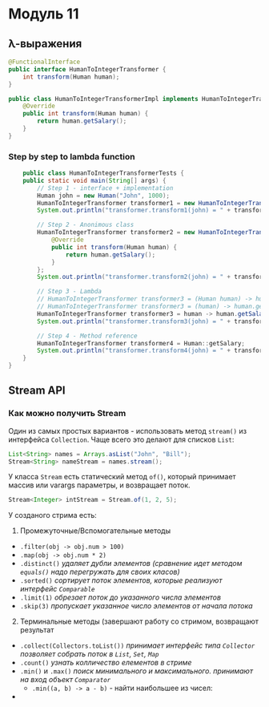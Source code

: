 # Модуль 11

## λ-выражения

```java
@FunctionalInterface
public interface HumanToIntegerTransformer {
    int transform(Human human);
}
```

```java
public class HumanToIntegerTransformerImpl implements HumanToIntegerTransformer {
    @Override
    public int transform(Human human) {
        return human.getSalary();
    }
}
```

### Step by step to lambda function

```java
    public class HumanToIntegerTransformerTests {
    public static void main(String[] args) {
        // Step 1 - interface + implementation
        Human john = new Human("John", 1000);
        HumanToIntegerTransformer transformer1 = new HumanToIntegerTransformerImpl();
        System.out.println("transformer.transform1(john) = " + transformer1.transform(john));

        // Step 2 - Anonimous class
        HumanToIntegerTransformer transformer2 = new HumanToIntegerTransformer() {
            @Override
            public int transform(Human human) {
                return human.getSalary();
            }
        };
        System.out.println("transformer.transform2(john) = " + transformer2.transform(john));

        // Step 3 - Lambda
        // HumanToIntegerTransformer transformer3 = (Human human) -> human.getSalary(); // <- Ok
        // HumanToIntegerTransformer transformer3 = (human) -> human.getSalary(); // <- Ok
        HumanToIntegerTransformer transformer3 = human -> human.getSalary();
        System.out.println("transformer.transform3(john) = " + transformer3.transform(john));

        // Step 4 - Method reference
        HumanToIntegerTransformer transformer4 = Human::getSalary;
        System.out.println("transformer.transform4(john) = " + transformer4.transform(john));
    }
}
```

## Stream API

### Как можно получить Stream

Один из самых простых вариантов - использовать метод `stream()` из интерфейса `Collection`. Чаще всего это делают для списков `List`:

```java
List<String> names = Arrays.asList("John", "Bill");
Stream<String> nameStream = names.stream();
```

У класса `Stream` есть статический метод `of()`, который принимает массив или varargs параметры, и возвращает поток.

```java
Stream<Integer> intStream = Stream.of(1, 2, 5);
```

У созданого стрима есть:
1. Промежуточные/Вспомогательные методы
- `.filter(obj -> obj.num > 100)`
- `.map(obj -> obj.num * 2)`
- `.distinct()` *удаляет дубли элементов (сравнение идет методом `equals()` надо перегружать для своих класов)*
- `.sorted()` *сортирует поток элементов, которые реализуют интерфейс `Comparable`*
- `.limit(1)` *обрезает поток до указанного числа элементов*
- `.skip(3)` *пропускает указанное число элементов от начала потока*
2. Терминальные методы (завершают работу со стримом, возвращают результат
- `.collect(Collectors.toList())` *принимает интерфейс типа `Collector` позволяет собрать поток в `List`, `Set`, `Map`*
- `.count()` *узнать колличество елементов в стриме*
- `.min()` и `.max()` *поиск минимального и максимального. принимают на вход объект `Comparator`*
    - `.min((a, b) -> a - b)` - найти наибольшее из чисел:
- 